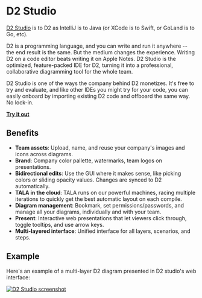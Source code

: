 # D2 Studio

[D2 Studio](https://terrastruct.com/d2-studio/) is to D2 as IntelliJ is to Java (or XCode is to Swift, or GoLand is to Go, etc).

D2 is a programming language, and you can write and run it anywhere -- the end result is the same. But the medium changes the experience. Writing D2 on a code editor beats writing it on Apple Notes. D2 Studio is the optimized, feature-packed IDE for D2, turning it into a professional, collaborative diagramming tool for the whole team.

D2 Studio is one of the ways the company behind D2 monetizes. It's free to try and
evaluate, and like other IDEs you might try for your code, you can easily onboard by
importing existing D2 code and offboard the same way. No lock-in.

**[Try it out](https://app.terrastruct.com)**

## Benefits

- **Team assets**: Upload, name, and reuse your company's images and icons across
  diagrams.
- **Brand**: Company color pallette, watermarks, team logos on presentations.
- **Bidirectional edits**: Use the GUI where it makes sense, like picking colors or sliding opacity values. Changes are synced to D2 automatically.
- **TALA in the cloud**: TALA runs on our powerful machines, racing multiple iterations to quickly get the best automatic layout on each compile.
- **Diagram management**: Bookmark, set permissions/passwords, and manage all your diagrams, individually and with your team.
- **Present**: Interactive web presentations that let viewers click through, toggle tooltips, and use arrow keys.
- **Multi-layered interface**: Unified interface for all layers, scenarios, and steps.

## Example

Here's an example of a multi-layer D2 diagram presented in D2 studio's web interface:

<a href="https://app.terrastruct.com/diagrams/2034296181">
<img src={require('@site/static/img/screenshots/d2_studio.png').default}
alt="D2 Studio screenshot"/>
</a>
